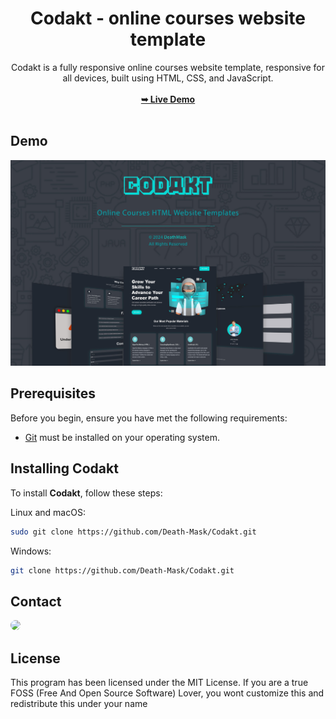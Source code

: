 <div align="center">
<h1 align="center">Codakt  -  online courses website template</h1>
Codakt is a fully responsive online courses website template, responsive for all devices, built using HTML, CSS, and JavaScript.
<br />
<br />
<a href="https://ahmedabdalalim-3a.github.io/Codakt/"><strong>➥ Live Demo</strong></a>
<br />
<br />
</div>

## Demo

![codakt Demo](./website-demo-image/codakt.jpg "codakt Demo")

## Prerequisites

Before you begin, ensure you have met the following requirements:

* [Git](https://git-scm.com/downloads "Download Git") must be installed on your operating system.

## Installing Codakt

To install **Codakt**, follow these steps:

Linux and macOS:

```bash
sudo git clone https://github.com/Death-Mask/Codakt.git
```

Windows:

```bash
git clone https://github.com/Death-Mask/Codakt.git
```

## Contact

<p align="left">
  <a href="https://www.linkedin.com/in/ahmed-abd-alalim-286768299/" target="_blank"><img src="https://img.shields.io/badge/-LinkedIn-%230077B5?style=for-the-badge&logo=linkedin&logoColor=white" style="border-radius: 30px" target="_blank"></a>
<!--   <a href="https://github.com/Death-Mask" target="_blank"><img src="https://img.shields.io/badge/GitHub-000000?style=for-the-badge&logo=github&logoColor=whit style="border-radius: 30px" target="_blank"></a> -->
  
</p>

## License

This program has been licensed under the MIT License. If you are a true FOSS (Free And Open Source Software) Lover, you wont customize this and redistribute this under your name
